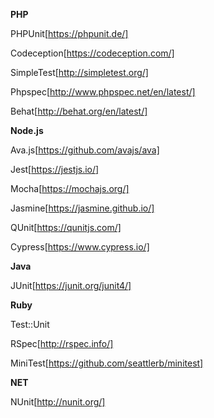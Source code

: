 **PHP**

PHPUnit[https://phpunit.de/]

Codeception[https://codeception.com/]

SimpleTest[http://simpletest.org/]

Phpspec[http://www.phpspec.net/en/latest/]

Behat[http://behat.org/en/latest/]


**Node.js**

Ava.js[https://github.com/avajs/ava]

Jest[https://jestjs.io/]

Mocha[https://mochajs.org/]

Jasmine[https://jasmine.github.io/]

QUnit[https://qunitjs.com/]

Cypress[https://www.cypress.io/]


**Java**

JUnit[https://junit.org/junit4/]


**Ruby**

Test::Unit

RSpec[http://rspec.info/]

MiniTest[https://github.com/seattlerb/minitest]


**NET**

NUnit[http://nunit.org/]

